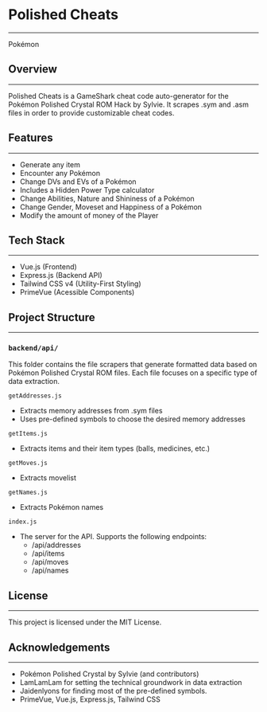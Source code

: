# Polished Cheats
___

Pokémon

## Overview
___

Polished Cheats is a GameShark cheat code auto-generator for the Pokémon Polished Crystal ROM Hack by Sylvie. It scrapes .sym and .asm files in order to provide customizable cheat codes.

## Features
___

- Generate any item
- Encounter any Pokémon
- Change DVs and EVs of a Pokémon
- Includes a Hidden Power Type calculator
- Change Abilities, Nature and Shininess of a Pokémon
- Change Gender, Moveset and Happiness of a Pokémon
- Modify the amount of money of the Player

## Tech Stack
___

- Vue.js (Frontend)
- Express.js (Backend API)
- Tailwind CSS v4 (Utility-First Styling)
- PrimeVue (Acessible Components)

## Project Structure
___

### `backend/api/`

This folder contains the file scrapers that generate formatted data based on Pokémon Polished Crystal ROM files. Each file focuses on a specific type of data extraction.

`getAddresses.js`
- Extracts memory addresses from .sym files
- Uses pre-defined symbols to choose the desired memory addresses

`getItems.js`
- Extracts items and their item types (balls, medicines, etc.)

`getMoves.js`
- Extracts movelist

`getNames.js`
- Extracts Pokémon names

`index.js`
- The server for the API. Supports the following endpoints:
    - /api/addresses
    - /api/items
    - /api/moves
    - /api/names

## License
___

This project is licensed under the MIT License.

## Acknowledgements
___

- Pokémon Polished Crystal by Sylvie (and contributors)
- LamLamLam for setting the technical groundwork in data extraction
- Jaidenlyons for finding most of the pre-defined symbols.
- PrimeVue, Vue.js, Express.js, Tailwind CSS